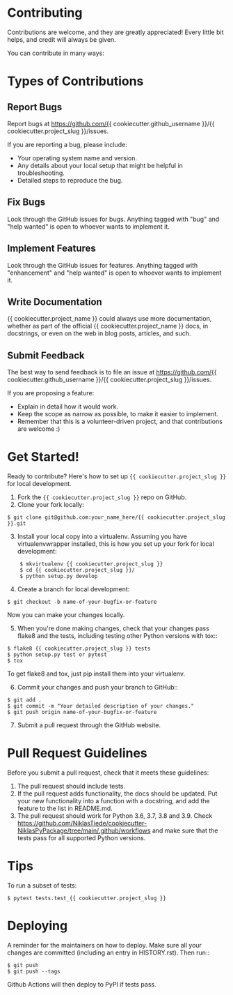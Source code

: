 
# Contributing

Contributions are welcome, and they are greatly appreciated! Every little bit
helps, and credit will always be given.

You can contribute in many ways:

# Types of Contributions


## Report Bugs


Report bugs at https://github.com/{{ cookiecutter.github_username }}/{{ cookiecutter.project_slug }}/issues.

If you are reporting a bug, please include:

* Your operating system name and version.
* Any details about your local setup that might be helpful in troubleshooting.
* Detailed steps to reproduce the bug.

## Fix Bugs


Look through the GitHub issues for bugs. Anything tagged with "bug" and "help
wanted" is open to whoever wants to implement it.

## Implement Features

Look through the GitHub issues for features. Anything tagged with "enhancement"
and "help wanted" is open to whoever wants to implement it.

## Write Documentation

{{ cookiecutter.project_name }} could always use more documentation, whether as part of the
official {{ cookiecutter.project_name }} docs, in docstrings, or even on the web in blog posts,
articles, and such.

## Submit Feedback

The best way to send feedback is to file an issue at https://github.com/{{ cookiecutter.github_username }}/{{ cookiecutter.project_slug }}/issues.

If you are proposing a feature:

* Explain in detail how it would work.
* Keep the scope as narrow as possible, to make it easier to implement.
* Remember that this is a volunteer-driven project, and that contributions
  are welcome :)

# Get Started!

Ready to contribute? Here's how to set up `{{ cookiecutter.project_slug }}` for local development.

1. Fork the `{{ cookiecutter.project_slug }}` repo on GitHub.
2. Clone your fork locally:

```
$ git clone git@github.com:your_name_here/{{ cookiecutter.project_slug }}.git
```

3. Install your local copy into a virtualenv. Assuming you have virtualenvwrapper installed, this is how you set up your fork for local development:

```
    $ mkvirtualenv {{ cookiecutter.project_slug }}
    $ cd {{ cookiecutter.project_slug }}/
    $ python setup.py develop
```

4. Create a branch for local development:

```
$ git checkout -b name-of-your-bugfix-or-feature
```

   Now you can make your changes locally.

5. When you're done making changes, check that your changes pass flake8 and the
   tests, including testing other Python versions with tox::

```
$ flake8 {{ cookiecutter.project_slug }} tests
$ python setup.py test or pytest
$ tox
```

   To get flake8 and tox, just pip install them into your virtualenv.

6. Commit your changes and push your branch to GitHub::

```
$ git add .
$ git commit -m "Your detailed description of your changes."
$ git push origin name-of-your-bugfix-or-feature
```

7. Submit a pull request through the GitHub website.

# Pull Request Guidelines

Before you submit a pull request, check that it meets these guidelines:

1. The pull request should include tests.
2. If the pull request adds functionality, the docs should be updated. Put
   your new functionality into a function with a docstring, and add the
   feature to the list in README.md.
3. The pull request should work for Python 3.6, 3.7, 3.8 and 3.9. Check
   https://github.com/NiklasTiede/cookiecutter-NiklasPyPackage/tree/main/.github/workflows
   and make sure that the tests pass for all supported Python versions.

# Tips

To run a subset of tests:

```
$ pytest tests.test_{{ cookiecutter.project_slug }}
```

# Deploying

A reminder for the maintainers on how to deploy.
Make sure all your changes are committed (including an entry in HISTORY.rst).
Then run::

```
$ git push
$ git push --tags
```

Github Actions will then deploy to PyPI if tests pass.
